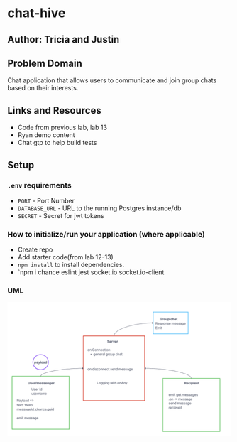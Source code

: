 # chat-hive

## Author: Tricia and Justin

## Problem Domain

Chat application that allows users to communicate and join group chats based on their interests.

## Links and Resources

- Code from previous lab, lab 13
- Ryan demo content
- Chat gtp to help build tests

## Setup

### `.env` requirements

- `PORT` - Port Number
- `DATABASE_URL` - URL to the running Postgres instance/db
- `SECRET` - Secret for jwt tokens

### How to initialize/run your application (where applicable)

- Create repo
- Add starter code(from lab 12-13)
- `npm install` to install dependencies.
- `npm i chance eslint jest socket.io socket.io-client

### UML

![Chat-Hive UML](./assets/lab14-UML.png)
